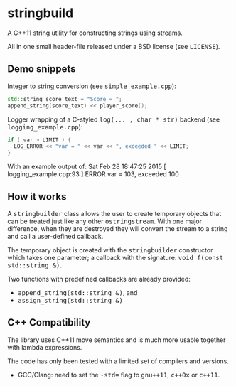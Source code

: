 # stringbuild
A C++11 string utility for constructing strings using streams.

All in one small header-file released under a BSD license (see <tt>LICENSE</tt>).


## Demo snippets

Integer to string conversion (see <tt>simple_example.cpp</tt>):

```c++
std::string score_text = "Score = ";
append_string(score_text) << player_score();
```

Logger wrapping of a C-styled <tt>log(... , char \* str)</tt> backend (see <tt>logging_example.cpp</tt>):

```c++
if ( var > LIMIT ) {
  LOG_ERROR << "var = " << var << ", exceeded " << LIMIT;
}
```
With an example output of:
    Sat Feb 28 18:47:25 2015 [ logging_example.cpp:93 ] ERROR var = 103, exceeded 100


## How it works

A <tt>stringbuilder</tt> class allows the user to create temporary objects that
can be treated just like any other <tt>ostringstream</tt>.
With one major difference, when they are destroyed they will convert the
stream to a string and call a user-defined callback.

The temporary object is created with the <tt>stringbuilder</tt> constructor which
takes one parameter; a callback with the signature: <tt>void f(const std::string &)</tt>.

Two functions with predefined callbacks are already provided:
 * <tt>append_string(std::string &)</tt>, and
 * <tt>assign_string(std::string &)</tt>


## C++ Compatibility

The library uses C++11 move semantics and is much more usable together with
lambda expressions.

The code has only been tested with a limited set of compilers and versions.

 * GCC/Clang: need to set the <tt>-std=</tt> flag to <tt>gnu++11</tt>, 
   <tt>c++0x</tt> or <tt>c++11</tt>.
